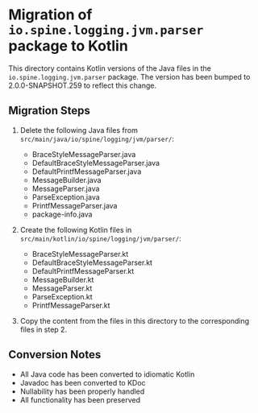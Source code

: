 # Migration of `io.spine.logging.jvm.parser` package to Kotlin

This directory contains Kotlin versions of the Java files in the `io.spine.logging.jvm.parser` package.
The version has been bumped to 2.0.0-SNAPSHOT.259 to reflect this change.

## Migration Steps

1. Delete the following Java files from `src/main/java/io/spine/logging/jvm/parser/`:
   - BraceStyleMessageParser.java
   - DefaultBraceStyleMessageParser.java
   - DefaultPrintfMessageParser.java
   - MessageBuilder.java
   - MessageParser.java
   - ParseException.java
   - PrintfMessageParser.java
   - package-info.java

2. Create the following Kotlin files in `src/main/kotlin/io/spine/logging/jvm/parser/`:
   - BraceStyleMessageParser.kt
   - DefaultBraceStyleMessageParser.kt
   - DefaultPrintfMessageParser.kt
   - MessageBuilder.kt
   - MessageParser.kt
   - ParseException.kt
   - PrintfMessageParser.kt

3. Copy the content from the files in this directory to the corresponding files in step 2.

## Conversion Notes

- All Java code has been converted to idiomatic Kotlin
- Javadoc has been converted to KDoc
- Nullability has been properly handled
- All functionality has been preserved

